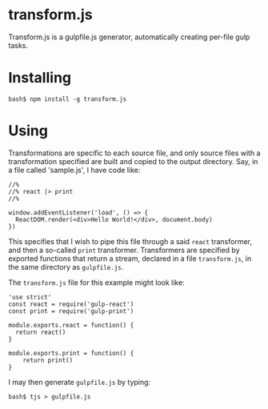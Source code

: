 # transform.js

Transform.js is a gulpfile.js generator, automatically creating per-file gulp tasks.

# Installing

```
bash$ npm install -g transform.js
```

# Using

Transformations are specific to each source file, and only source files with a transformation specified are built and copied to the output directory.  Say, in a file called 'sample.js', I have code like:

```
//%
//% react |> print
//%

window.addEventListener('load', () => {
  ReactDOM.render(<div>Hello World!</div>, document.body)
})
```

This specifies that I wish to pipe this file through a said `react` transformer, and then a so-called `print` transformer.  Transformers are specified by exported functions that return a stream, declared in a file `transform.js`, in the same directory as `gulpfile.js`.

The `transform.js` file for this example might look like:

```
'use strict'
const react = require('gulp-react')
const print = require('gulp-print')

module.exports.react = function() {
  return react()
}

module.exports.print = function() {
    return print()
}
```

I may then generate `gulpfile.js` by typing:

```
bash$ tjs > gulpfile.js
```
